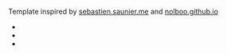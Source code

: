 <p>
 Template inspired by <a href="http://sebastien.saunier.me/" target="_blank">sebastien.saunier.me</a> and <a href="http://nolboo.github.io/" target="_blank">nolboo.github.io</a>
</p>
<ul class="links">
  <li><a href="https://twitter.com/{{ site.author.twitter }}" title="follow me"><span class="icon-twitter"></span></a></li>
  <li><a href="mailto:kalkin7@gmail.com" title="AMA"><span class="icon-send"></span></a></li>
  <li><a href="http://prose.io/#kalkin7/kalkin7.github.io/tree/master/_posts" title="New Post" target="_blank"><span class="icon-plus-circle"></span></a></li>
</ul>